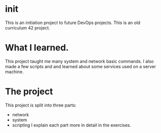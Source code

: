 # init
This is an initiation project to future DevOps projects. This is an old curriculum 42 project.

# What I learned.
This project taught me many system and network basic commands. I also made a few scripts and 
and learned about some services used on a server machine. 

# The project
This project is split into three parts:
- network
- system
- scripting
I explain each part more in detail in the exercises. 
